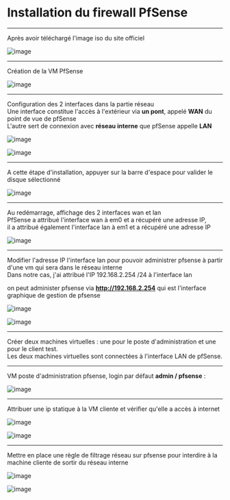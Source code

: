 # Installation du firewall PfSense
___

Après avoir téléchargé l'image iso du site officiel  

![image](https://github.com/techerbeatrice/installation_pfsense/assets/138071140/3b778182-9eff-4a20-90f1-decc221a016b)

_____

Création de la VM PfSense   

![image](https://github.com/techerbeatrice/installation_pfsense/assets/138071140/1e6d9f10-f224-4fd0-a831-42dc7fe25787)

________

Configuration des 2 interfaces dans la partie réseau   
Une interface constitue l'accès à l'extérieur via **un pont**, appelé **WAN** du point de vue de pfSense   
L'autre sert de connexion avec **réseau interne** que pfSense appelle **LAN**    

![image](https://github.com/techerbeatrice/installation_pfsense/assets/138071140/f1b9f30c-2424-488d-857a-71a3356da60f)

![image](https://github.com/techerbeatrice/installation_pfsense/assets/138071140/0ab05f92-6db2-44eb-8441-513b6fead3ee)

_____

A cette étape d'installation, appuyer sur la barre d'espace pour valider le disque sélectionné   

![image](https://github.com/techerbeatrice/installation_pfsense/assets/138071140/fca55ae5-c4a2-49e3-974c-9c896aec15b5)

____

Au redémarrage, affichage des 2 interfaces wan et lan  
PfSense a attribué l'interface wan à em0 et a récupéré une adresse IP,   
il a attribué également l'interface lan à em1 et a récupéré une adresse IP   

![image](https://github.com/techerbeatrice/installation_pfsense/assets/138071140/faef0ca0-e500-4b08-aca1-b14fe9a00f8c)

____

Modifier l'adresse IP l'interface lan pour pouvoir administrer pfsense à partir d'une vm qui sera dans le réseau interne   
Dans notre cas, j'ai attribué l'IP 192.168.2.254 /24 à l'interface lan   

on peut administer pfsense via **http://192.168.2.254** qui est l'interface graphique de gestion de pfsense      

![image](https://github.com/techerbeatrice/installation_pfsense/assets/138071140/21d22605-469f-44b1-a206-38fe35fbd641)

![image](https://github.com/techerbeatrice/installation_pfsense/assets/138071140/07ecaa95-b59a-49f5-860a-d29360cdf9cb)

____

Créer deux machines virtuelles : une pour le poste d'administration et une pour le client test.   
Les deux machines virtuelles sont connectées à l'interface LAN de pfSense.   

____
 VM poste d'administration pfsense, login par défaut  **admin / pfsense** :    
 
![image](https://github.com/techerbeatrice/installation_pfsense/assets/138071140/292f1022-e715-4470-9dec-1793bc39949a)

___

Attribuer une ip statique à la VM cliente et vérifier qu'elle a accès à internet    

![image](https://github.com/techerbeatrice/installation_pfsense/assets/138071140/fc4deab7-5150-4907-964a-17dc4f059844)

![image](https://github.com/techerbeatrice/installation_pfsense/assets/138071140/c268b6f3-514e-4c79-b6c7-b20b96d498e4)

____

Mettre en place une règle de filtrage réseau sur pfsense pour interdire à la machine cliente de sortir du réseau interne   

![image](https://github.com/techerbeatrice/installation_pfsense/assets/138071140/4a318a5e-95b0-4836-8947-996bcdf62fc6)

![image](https://github.com/techerbeatrice/installation_pfsense/assets/138071140/6a657649-909e-4645-9de1-6c067537b9d5)


